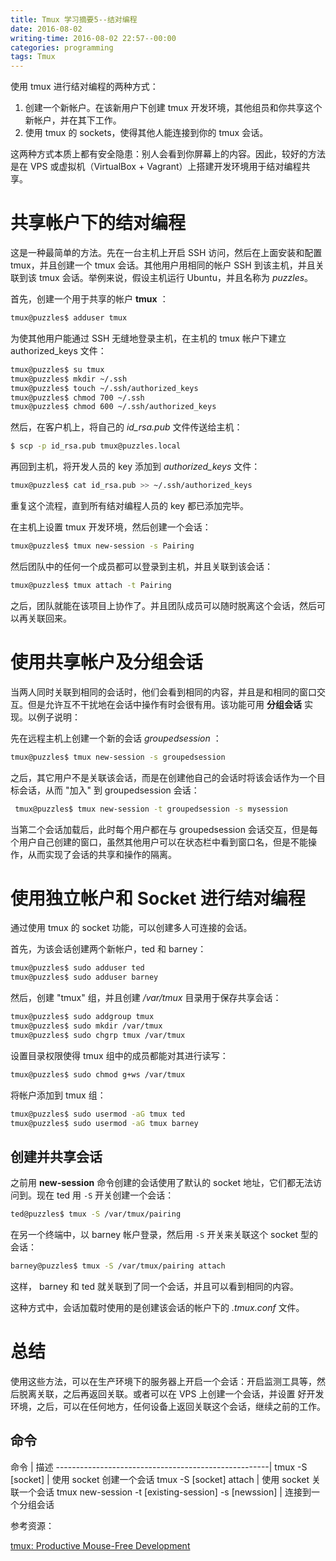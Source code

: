 ```yaml
---
title: Tmux 学习摘要5--结对编程
date: 2016-08-02
writing-time: 2016-08-02 22:57--00:00
categories: programming
tags: Tmux
---
```


使用 tmux 进行结对编程的两种方式：

1. 创建一个新帐户。在该新用户下创建 tmux 开发环境，其他组员和你共享这个新帐户，并在其下工作。
2. 使用 tmux 的 sockets，使得其他人能连接到你的 tmux 会话。

这两种方式本质上都有安全隐患：别人会看到你屏幕上的内容。因此，较好的方法是在 VPS 或虚拟机（VirtualBox + Vagrant）上搭建开发环境用于结对编程共享。

# 共享帐户下的结对编程

 这是一种最简单的方法。先在一台主机上开启 SSH 访问，然后在上面安装和配置 tmux，并且创建一个 tmux 会话。其他用户用相同的帐户 SSH 到该主机，并且关联到该 tmux 会话。举例来说，假设主机运行 Ubuntu，并且名称为 *puzzles*。

 首先，创建一个用于共享的帐户 **tmux** ：

 ```sh
 tmux@puzzles$ adduser tmux
 ```

 为使其他用户能通过 SSH 无缝地登录主机，在主机的 tmux 帐户下建立 authorized_keys 文件：

 ```sh
 tmux@puzzles$ su tmux
 tmux@puzzles$ mkdir ~/.ssh
 tmux@puzzles$ touch ~/.ssh/authorized_keys
 tmux@puzzles$ chmod 700 ~/.ssh
 tmux@puzzles$ chmod 600 ~/.ssh/authorized_keys
 ```

 然后，在客户机上，将自己的 *id_rsa.pub* 文件传送给主机：

 ```sh
 $ scp -p id_rsa.pub tmux@puzzles.local
 ```

 再回到主机，将开发人员的 key 添加到 *authorized_keys* 文件：

 ```sh
 tmux@puzzles$ cat id_rsa.pub >> ~/.ssh/authorized_keys
 ```

 重复这个流程，直到所有结对编程人员的 key 都已添加完毕。

 在主机上设置 tmux 开发环境，然后创建一个会话：

 ```sh
 tmux@puzzles$ tmux new-session -s Pairing
 ```

 然后团队中的任何一个成员都可以登录到主机，并且关联到该会话：

 ```sh
 tmux@puzzles$ tmux attach -t Pairing
 ```

 之后，团队就能在该项目上协作了。并且团队成员可以随时脱离这个会话，然后可以再关联回来。

# 使用共享帐户及分组会话

当两人同时关联到相同的会话时，他们会看到相同的内容，并且是和相同的窗口交互。但是允许互不干扰地在会话中操作有时会很有用。该功能可用 **分组会话** 实现。以例子说明：

先在远程主机上创建一个新的会话 *groupedsession* ：

```sh
tmux@puzzles$ tmux new-session -s groupedsession
```

之后，其它用户不是关联该会话，而是在创建他自己的会话时将该会话作为一个目标会话，从而 "加入" 到 groupedsession 会话：

```sh
 tmux@puzzles$ tmux new-session -t groupedsession -s mysession
```

当第二个会话加载后，此时每个用户都在与 groupedsession 会话交互，但是每个用户自己创建的窗口，虽然其他用户可以在状态栏中看到窗口名，但是不能操作，从而实现了会话的共享和操作的隔离。


# 使用独立帐户和 Socket 进行结对编程

通过使用 tmux 的 socket 功能，可以创建多人可连接的会话。

首先，为该会话创建两个新帐户，ted 和 barney：

```sh
tmux@puzzles$ sudo adduser ted
tmux@puzzles$ sudo adduser barney
```

然后，创建 "tmux" 组，并且创建 */var/tmux* 目录用于保存共享会话：

```sh
tmux@puzzles$ sudo addgroup tmux
tmux@puzzles$ sudo mkdir /var/tmux
tmux@puzzles$ sudo chgrp tmux /var/tmux
```

设置目录权限使得 tmux 组中的成员都能对其进行读写：

```sh
tmux@puzzles$ sudo chmod g+ws /var/tmux
```

将帐户添加到 tmux 组：

```sh
tmux@puzzles$ sudo usermod -aG tmux ted
tmux@puzzles$ sudo usermod -aG tmux barney
```

## 创建并共享会话

之前用 **new-session** 命令创建的会话使用了默认的 socket 地址，它们都无法访问到。现在 ted 用 `-S` 开关创建一个会话：

```sh
ted@puzzles$ tmux -S /var/tmux/pairing
```

在另一个终端中，以 barney 帐户登录，然后用 `-S` 开关来关联这个 socket 型的会话：

```sh
barney@puzzles$ tmux -S /var/tmux/pairing attach
```

这样， barney 和 ted 就关联到了同一个会话，并且可以看到相同的内容。

这种方式中，会话加载时使用的是创建该会话的帐户下的 *.tmux.conf* 文件。

# 总结

使用这些方法，可以在生产环境下的服务器上开启一个会话：开启监测工具等，然后脱离关联，之后再返回关联。或者可以在 VPS 上创建一个会话，并设置 好开发环境，之后，可以在任何地方，任何设备上返回关联这个会话，继续之前的工作。

## 命令

命令                                                 | 描述
-----------------------------------------------------|
tmux -S [socket]                                     | 使用 socket 创建一个会话
tmux -S [socket] attach                              | 使用 socket 关联一个会话
tmux new-session -t [existing-session] -s [newssion] | 连接到一个分组会话


参考资源：

[tmux: Productive Mouse-Free Development](https://pragprog.com/book/bhtmux/tmux)
